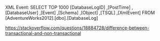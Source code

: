 XML Event:
SELECT TOP 1000 [DatabaseLogID]
      ,[PostTime]
      ,[DatabaseUser]
      ,[Event]
      ,[Schema]
      ,[Object]
      ,[TSQL]
      ,[XmlEvent]
  FROM [AdventureWorks2012].[dbo].[DatabaseLog]

https://stackoverflow.com/questions/18884728/difference-between-transactional-and-non-transactional


